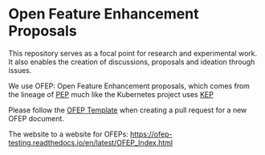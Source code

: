 # Open Feature Enhancement Proposals

This repository serves as a focal point for research and experimental work.
It also enables the creation of discussions, proposals and ideation through issues.

We use OFEP: Open Feature Enhancement proposals, which comes from the lineage of [PEP](https://peps.python.org/pep-0001/) much like the Kubernetes project uses [KEP](https://github.com/kubernetes/enhancements/blob/master/keps/README.md)

Please follow the [OFEP Template](000-OFEP-template.md) when creating a pull request for a new OFEP document.

The website to a website for OFEPs: 
https://ofep-testing.readthedocs.io/en/latest/OFEP_Index.html
